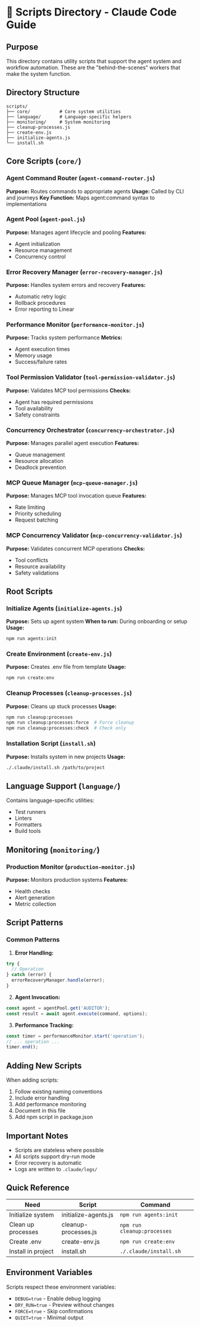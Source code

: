 # 📜 Scripts Directory - Claude Code Guide

## Purpose

This directory contains utility scripts that support the agent system and workflow automation. These are the "behind-the-scenes" workers that make the system function.

## Directory Structure

```
scripts/
├── core/           # Core system utilities
├── language/       # Language-specific helpers
├── monitoring/     # System monitoring
├── cleanup-processes.js
├── create-env.js
├── initialize-agents.js
└── install.sh
```

## Core Scripts (`core/`)

### Agent Command Router (`agent-command-router.js`)
**Purpose:** Routes commands to appropriate agents
**Usage:** Called by CLI and journeys
**Key Function:** Maps agent:command syntax to implementations

### Agent Pool (`agent-pool.js`)
**Purpose:** Manages agent lifecycle and pooling
**Features:**
- Agent initialization
- Resource management
- Concurrency control

### Error Recovery Manager (`error-recovery-manager.js`)
**Purpose:** Handles system errors and recovery
**Features:**
- Automatic retry logic
- Rollback procedures
- Error reporting to Linear

### Performance Monitor (`performance-monitor.js`)
**Purpose:** Tracks system performance
**Metrics:**
- Agent execution times
- Memory usage
- Success/failure rates

### Tool Permission Validator (`tool-permission-validator.js`)
**Purpose:** Validates MCP tool permissions
**Checks:**
- Agent has required permissions
- Tool availability
- Safety constraints

### Concurrency Orchestrator (`concurrency-orchestrator.js`)
**Purpose:** Manages parallel agent execution
**Features:**
- Queue management
- Resource allocation
- Deadlock prevention

### MCP Queue Manager (`mcp-queue-manager.js`)
**Purpose:** Manages MCP tool invocation queue
**Features:**
- Rate limiting
- Priority scheduling
- Request batching

### MCP Concurrency Validator (`mcp-concurrency-validator.js`)
**Purpose:** Validates concurrent MCP operations
**Checks:**
- Tool conflicts
- Resource availability
- Safety validations

## Root Scripts

### Initialize Agents (`initialize-agents.js`)
**Purpose:** Sets up agent system
**When to run:** During onboarding or setup
**Usage:**
```bash
npm run agents:init
```

### Create Environment (`create-env.js`)
**Purpose:** Creates .env file from template
**Usage:**
```bash
npm run create:env
```

### Cleanup Processes (`cleanup-processes.js`)
**Purpose:** Cleans up stuck processes
**Usage:**
```bash
npm run cleanup:processes
npm run cleanup:processes:force  # Force cleanup
npm run cleanup:processes:check  # Check only
```

### Installation Script (`install.sh`)
**Purpose:** Installs system in new projects
**Usage:**
```bash
./.claude/install.sh /path/to/project
```

## Language Support (`language/`)

Contains language-specific utilities:
- Test runners
- Linters
- Formatters
- Build tools

## Monitoring (`monitoring/`)

### Production Monitor (`production-monitor.js`)
**Purpose:** Monitors production systems
**Features:**
- Health checks
- Alert generation
- Metric collection

## Script Patterns

### Common Patterns

1. **Error Handling:**
```javascript
try {
  // Operation
} catch (error) {
  errorRecoveryManager.handle(error);
}
```

2. **Agent Invocation:**
```javascript
const agent = agentPool.get('AUDITOR');
const result = await agent.execute(command, options);
```

3. **Performance Tracking:**
```javascript
const timer = performanceMonitor.start('operation');
// ... operation ...
timer.end();
```

## Adding New Scripts

When adding scripts:
1. Follow existing naming conventions
2. Include error handling
3. Add performance monitoring
4. Document in this file
5. Add npm script in package.json

## Important Notes

- Scripts are stateless where possible
- All scripts support dry-run mode
- Error recovery is automatic
- Logs are written to `.claude/logs/`

## Quick Reference

| Need | Script | Command |
|------|--------|---------|
| Initialize system | initialize-agents.js | `npm run agents:init` |
| Clean up processes | cleanup-processes.js | `npm run cleanup:processes` |
| Create .env | create-env.js | `npm run create:env` |
| Install in project | install.sh | `./.claude/install.sh` |

## Environment Variables

Scripts respect these environment variables:
- `DEBUG=true` - Enable debug logging
- `DRY_RUN=true` - Preview without changes
- `FORCE=true` - Skip confirmations
- `QUIET=true` - Minimal output
